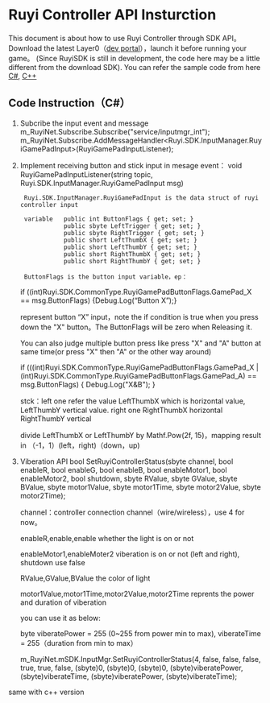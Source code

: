﻿# Ruyi Controller API Insturction

  This document is about how to use Ruyi Controller through SDK API。Download the latest Layer0（[dev portal](https://dev.playruyi.com/)），launch it before running your game。
(Since RuyiSDK is still in development, the code here may be a little different from the download SDK). You can refer the sample code from here [C#](https://bitbucket.org/playruyi/space_shooter/src),
[C++](https://bitbucket.org/playruyi/unreal_demo/src/master)

## Code Instruction（C#）

1. Subcribe the input event and message
m_RuyiNet.Subscribe.Subscribe("service/inputmgr_int");
m_RuyiNet.Subscribe.AddMessageHandler<Ruyi.SDK.InputManager.RuyiGamePadInput>(RuyiGamePadInputListener);

2. Implement receiving button and stick input in mesage event：
       	void RuyiGamePadInputListener(string topic, Ruyi.SDK.InputManager.RuyiGamePadInput msg)
	   
		Ruyi.SDK.InputManager.RuyiGamePadInput is the data struct of ruyi controller input
	   	
		variable   public int ButtonFlags { get; set; }      		
				   public sbyte LeftTrigger { get; set; }
        		   public sbyte RightTrigger { get; set; }
        		   public short LeftThumbX { get; set; }
        		   public short LeftThumbY { get; set; }
        		   public short RightThumbX { get; set; }
        		   public short RightThumbY { get; set; }
		
		ButtonFlags is the button input variable，ep：
		
	if ((int)Ruyi.SDK.CommonType.RuyiGamePadButtonFlags.GamePad_X == msg.ButtonFlags) {Debug.Log(“Button X”);}
	
	represent button “X” input，note the if condition is true when you press down the "X" button。The ButtonFlags will be zero when Releasing it.
	
	You can also judge multiple button press like press "X" and "A" button at same time(or press "X" then "A" or the other way around)
   	
	if (((int)Ruyi.SDK.CommonType.RuyiGamePadButtonFlags.GamePad_X | (int)Ruyi.SDK.CommonType.RuyiGamePadButtonFlags.GamePad_A) == msg.ButtonFlags)
        {
            Debug.Log("X&B");
        }
	
	stck：left one refer the value LeftThumbX which is horizontal value, LeftThumbY vertical value.
	      right one RightThumbX horizontal RightThumbY vertical 
	
	divide LeftThumbX or LeftThumbY by Mathf.Pow(2f, 15)，mapping result in （-1，1）(left，right)（down，up)

3. Viberation API
	bool SetRuyiControllerStatus(sbyte channel, bool enableR, bool enableG, bool enableB, bool enableMotor1, bool enableMotor2, bool shutdown, sbyte RValue, sbyte GValue, sbyte BValue, sbyte motor1Value, sbyte motor1Time, sbyte motor2Value, sbyte motor2Time);
	
	channel：controller connection channel（wire/wireless），use 4 for now。
	
	enableR,enable,enable whether the light is on or not
	
	enableMotor1,enableMoter2 viberation is on or not (left and right), shutdown use false
	
	RValue,GValue,BValue the color of light
	
	motor1Value,motor1Time,motor2Value,motor2Time reprents the power and duration of viberation
	
	you can use it as below:
	
	byte viberatePower = 255 (0~255 from power min to max), viberateTime = 255（duration from min to max）
	
	m_RuyiNet.mSDK.InputMgr.SetRuyiControllerStatus(4, false, false, false,
                true, true, false,
                (sbyte)0, (sbyte)0, (sbyte)0,
                (sbyte)viberatePower, (sbyte)viberateTime,
                (sbyte)viberatePower, (sbyte)viberateTime);
				
same with c++ version

